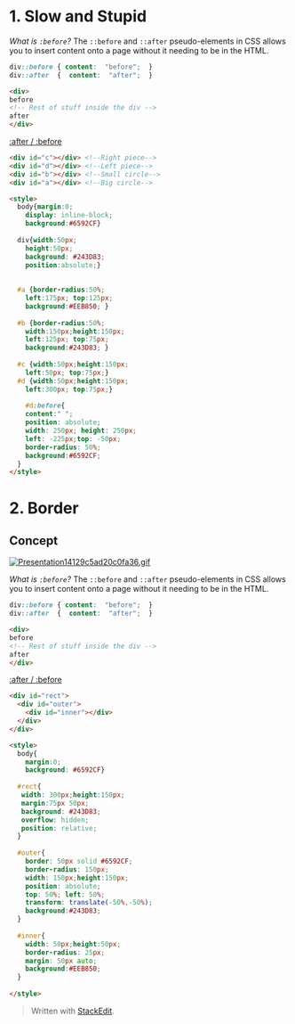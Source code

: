 # 1. Slow and Stupid

*What is `:before`?*
The `::before` and `::after` pseudo-elements in CSS allows you to insert content onto a page without it needing to be in the HTML.
```css
div::before { content:  "before";  }  
div::after  {  content:  "after";  }
```
```html
<div> 
before 
<!-- Rest of stuff inside the div --> 
after 
</div>
```
[:after / :before](https://css-tricks.com/almanac/selectors/a/after-and-before/)
```html
<div id="c"></div> <!--Right piece-->
<div id="d"></div> <!--Left piece-->
<div id="b"></div> <!--Small circle-->
<div id="a"></div> <!--Big circle-->

<style>
  body{margin:0;  
    display: inline-block; 
    background:#6592CF}
  
  div{width:50px;
    height:50px;
    background: #243D83;
    position:absolute;}
  
  
  #a {border-radius:50%; 
    left:175px; top:125px;
    background:#EEB850; }
  
  #b {border-radius:50%; 
    width:150px;height:150px; 
    left:125px; top:75px;
    background:#243D83; }
  
  #c {width:50px;height:150px; 
    left:50px; top:75px;}
  #d {width:50px;height:150px; 
    left:300px; top:75px;}
  
    #d:before{
    content:" ";
    position: absolute;
    width: 250px; height: 250px;
    left: -225px;top: -50px;
  	border-radius: 50%;
	background:#6592CF;
  }
</style>
```

# 2. Border

## Concept
<a href="https://gifyu.com/image/yAtg"><img src="https://s6.gifyu.com/images/Presentation14129c5ad20c0fa36.gif" alt="Presentation14129c5ad20c0fa36.gif" border="0" /></a>

*What is `:before`?*
The `::before` and `::after` pseudo-elements in CSS allows you to insert content onto a page without it needing to be in the HTML.
```css
div::before { content:  "before";  }  
div::after  {  content:  "after";  }
```
```html
<div> 
before 
<!-- Rest of stuff inside the div --> 
after 
</div>
```
[:after / :before](https://css-tricks.com/almanac/selectors/a/after-and-before/)
```html
<div id="rect">
  <div id="outer">
    <div id="inner"></div>
  </div>
</div>

<style>
  body{
    margin:0;
    background: #6592CF}
  
  #rect{
   width: 300px;height:150px;
   margin:75px 50px; 
   background: #243D83;
   overflow: hidden;
   position: relative;
  }
  
  #outer{
    border: 50px solid #6592CF;
    border-radius: 150px;
    width: 150px;height:150px;
    position: absolute;
    top: 50%; left: 50%;
    transform: translate(-50%,-50%);
    background:#243D83;
  }
  
  #inner{
    width: 50px;height:50px;
    border-radius: 25px;
    margin: 50px auto;
    background:#EEB850;
  }
  
</style>
```

> Written with [StackEdit](https://stackedit.io/).
<!--stackedit_data:
eyJoaXN0b3J5IjpbNzM0MjQ5MTg3LC0xMDY1MDI2NjE0LC0xMj
MxMzg2MTE5XX0=
-->